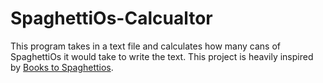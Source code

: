 # SpaghettiOs-Calcualtor
This program takes in a text file and calculates how many cans of SpaghettiOs it would take to write the text. This project is heavily inspired by [Books to Spaghettios](https://github.com/TSJ-Electronics/Books-To-Spaghettios). 
